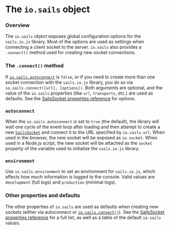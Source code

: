 # The `io.sails` object

### Overview

The `io.sails` object exposes global configuration options for the `sails.io.js` library.  Most of the options are used as settings when connecting a client socket to the server.  `io.sails` also provides a `.connect()` method used for creating new socket connections.

### The `.connect()` method

If [`io.sails.autoconnect`](http://sailsjs.org/documentation/reference/web-sockets/socket-client/io-sails#?autoconnect) is `false`, or if you need to create more than one socket connection with the `sails.io.js` library, you do so via `io.sails.connect([url], [options])`.  Both arguments are optional, and the value of the `io.sails` properties (like `url`, `transports`, etc.) are used as defaults.  See the [SailsSocket properties reference](http://sailsjs.org/documentation/reference/web-sockets/socket-client/sails-socket/properties) for options.

### `autoconnect`

When the `io.sails.autoconnect` is set to `true` (the default), the library will wait one cycle of the event loop after loading and then attempt to create a new [`SailsSocket`](http://sailsjs.org/documentation/reference/web-sockets/socket-client/sails-socket) and connect it to the URL specified by `io.sails.url`.  When used in the browser, the new socket will be exposed as `io.socket`.  When used in a Node.js script, the new socket will be attached as the `socket` property of the variable used to initialize the `sails.io.js` library.

### `environment`

Use `io.sails.environment` to set an environment for `sails.io.js`, which affects how much information is logged to the console.  Valid values are `development` (full logs) and `production` (minimal logs).

### Other properties and defaults

The other properties of `io.sails` are used as defaults when creating new sockets (either via autoconnect or [`io.sails.connect()`](http://sailsjs.org/documentation/reference/web-sockets/socket-client/io-sails#?the-connect-method)).  See the [SailsSocket properties reference](http://sailsjs.org/documentation/reference/web-sockets/socket-client/sails-socket/properties) for a full list, as well as a table of the default `io.sails` values.

<docmeta name="displayName" value="io.sails">

